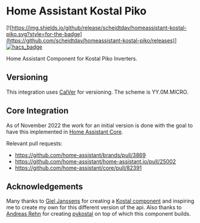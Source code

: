 # Home Assistant Kostal Piko

[![https://img.shields.io/github/release/scheidtdav/homeassistant-kostal-piko.svg?style=for-the-badge](https://github.com/scheidtdav/homeassistant-kostal-piko/releases)]
[![hacs_badge](https://img.shields.io/badge/HACS-Custom-41BDF5.svg?style=for-the-badge)](https://github.com/hacs/integration)

Home Assistant Component for Kostal Piko Inverters.

## Versioning

This integration uses [CalVer](https://calver.org/) for versioning.
The scheme is YY.0M.MICRO.

## Core Integration


As of November 2022 the work for an initial version is done with the goal to have this implemented in [Home Assistant Core](https://github.com/home-assistant/core).

Relevant pull requests:
- https://github.com/home-assistant/brands/pull/3869
- https://github.com/home-assistant/home-assistant.io/pull/25002
- https://github.com/home-assistant/core/pull/82391

## Acknowledgements

Many thanks to [Giel Janssens](https://github.com/gieljnssns) for creating a [Kostal component](https://github.com/gieljnssns/kostalpiko-sensor-homeassistant) and inspiring me to create my own for this different version of the api.
Also thanks to [Andreas Rehn](https://github.com/DAMEK86) for creating [pykostal](https://github.com/DAMEK86/pykostal) on top of which this component builds.
